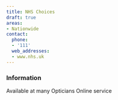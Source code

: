 ```yaml
---
title: NHS Choices
draft: true
areas:
- Nationwide
contact:
  phone:
  - '111'
  web_addresses:
  - www.nhs.uk
---
```


### Information
Available at many Opticians
Online service

